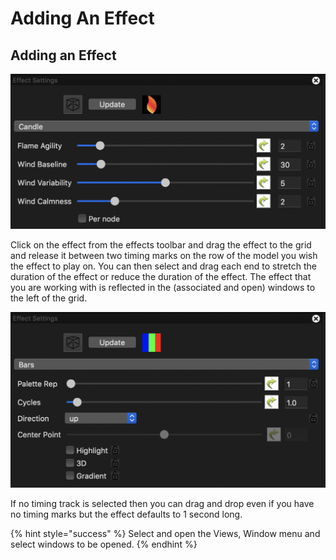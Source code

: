 # Adding An Effect

## Adding an Effect

![](../../.gitbook/assets/image%20%28175%29.png)

Click on the effect from the effects toolbar and drag the effect to the grid and release it between two timing marks on the row of the model you wish the effect to play on.  You can then select and drag each end to stretch the duration of the effect or reduce the duration of the effect. The effect that you are working with is reflected in the \(associated and open\) windows to the left of the grid.

![](../../.gitbook/assets/image%20%28502%29.png)

If no timing track is selected then you can drag and drop even if you have no timing marks but the effect defaults to 1 second long.

{% hint style="success" %}
Select and open the Views, Window menu and select windows to be opened.
{% endhint %}

